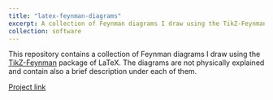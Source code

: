 ```yaml
---
title: "latex-feynman-diagrams"
excerpt: A collection of Feynman diagrams I draw using the TikZ-Feynman package of LaTeX.<br/><br/><img src='/images/feynman.png' width="600">
collection: software
---
```


This repository contains a collection of Feynman diagrams I draw using the [TikZ-Feynman](https://github.com/JP-Ellis/tikz-feynman) package of LaTeX. The diagrams are not physically explained and contain also a brief description under each of them.

[Project link](https://github.com/JustWhit3/latex-feynman-diagrams)
